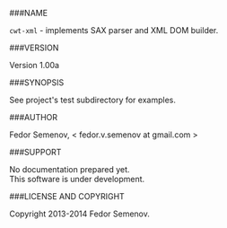 ###NAME

`cwt-xml` - implements SAX parser and XML DOM builder.

###VERSION

Version 1.00a

###SYNOPSIS

See project's test subdirectory for examples.

###AUTHOR

Fedor Semenov, < fedor.v.semenov at gmail.com >

###SUPPORT

No documentation prepared yet.  
This software is under development.

###LICENSE AND COPYRIGHT

Copyright 2013-2014 Fedor Semenov.
